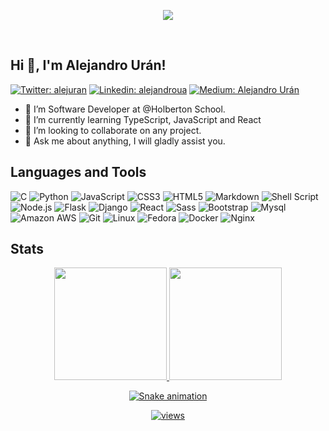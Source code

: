 <p align="center">
  <img src="https://imgur.com/a/yusRw8Q" style="max-width:80%;">
</p>
<br>

## Hi 👋, I'm Alejandro Urán!  

[![Twitter: alejuran](https://img.shields.io/badge/Twitter-1DA1F2?style=for-the-badge&logo=twitter&logoColor=white)](https://twitter.com/alejuran)
[![Linkedin: alejandroua](https://img.shields.io/badge/-linkedin-blue?style=for-the-badge&logo=Linkedin&Color=black&link=https://www.linkedin.com/in/alejandroua/)](https://www.linkedin.com/in/alejandroua/)
[![Medium: Alejandro Urán](https://img.shields.io/badge/Medium-12100E?style=for-the-badge&logo=medium&Color=black)](https://medium.com/@alejandrourn)


- 🔭 I’m Software Developer at @Holberton School. 
- 🌱 I’m currently learning TypeScript, JavaScript and React
- 👯 I’m looking to collaborate on any project.
- 💬 Ask me about anything, I will gladly assist you.

## Languages and Tools

![C](https://img.shields.io/badge/c-%2300599C.svg?style=for-the-badge&logo=c&logoColor=white)
![Python](https://img.shields.io/badge/python-3670A0?style=for-the-badge&logo=python&logoColor=ffdd54)
![JavaScript](https://img.shields.io/badge/javascript-%23323330.svg?style=for-the-badge&logo=javascript&logoColor=%23F7DF1E)
![CSS3](https://img.shields.io/badge/css3-%231572B6.svg?style=for-the-badge&logo=css3&logoColor=white)
![HTML5](https://img.shields.io/badge/html5-%23E34F26.svg?style=for-the-badge&logo=html5&logoColor=white)
![Markdown](https://img.shields.io/badge/markdown-%23000000.svg?style=for-the-badge&logo=markdown&logoColor=white)
![Shell Script](https://img.shields.io/badge/shell_script-%23121011.svg?style=for-the-badge&logo=gnu-bash&logoColor=white)
![Node.js](https://img.shields.io/badge/Node.js-43853D?style=for-the-badge&logo=node.js&logoColor=white)
![Flask](https://img.shields.io/badge/Flask-000000?style=for-the-badge&logo=flask&logoColor=white)
![Django](https://img.shields.io/badge/Django-092E20?style=for-the-badge&logo=django&logoColor=white)
![React](https://img.shields.io/badge/React-20232A?style=for-the-badge&logo=react&logoColor=61DAFB)
![Sass](https://img.shields.io/badge/Sass-CC6699?style=for-the-badge&logo=sass&logoColor=white)
![Bootstrap](https://img.shields.io/badge/Bootstrap-563D7C?style=for-the-badge&logo=bootstrap&logoColor=white)
![Mysql](https://img.shields.io/badge/MySQL-00000F?style=for-the-badge&logo=mysql&logoColor=white)
![Amazon AWS](https://img.shields.io/badge/Amazon_AWS-232F3E?style=for-the-badge&logo=amazon-aws&logoColor=white)
![Git](https://img.shields.io/badge/GIT-E44C30?style=for-the-badge&logo=git&logoColor=white)
![Linux](https://img.shields.io/badge/Linux-FCC624?style=for-the-badge&logo=linux&logoColor=black)
![Fedora](https://img.shields.io/badge/Fedora-294172?style=for-the-badge&logo=fedora&logoColor=white)
![Docker](https://img.shields.io/badge/docker-%230db7ed.svg?style=for-the-badge&logo=docker&logoColor=white)
![Nginx](https://img.shields.io/badge/nginx-%23009639.svg?style=for-the-badge&logo=nginx&logoColor=white)



## Stats

<div align="center">
  <a href="https://github.com/alejandrouran">
  <img height="180em" src="https://github-readme-stats.vercel.app/api?username=alejandrouran&show_icons=true&theme=radical&include_all_commits=true&count_private=true"/>
  <img height="180em" src="https://github-readme-stats.vercel.app/api/top-langs/?username=alejandrouran&layout=compact&langs_count=7&theme=radical"/>
  
  
  ![Snake animation](https://github.com/alejandrouran/alejandrouran/blob/output/github-contribution-grid-snake.svg)
    
  ![views](https://komarev.com/ghpvc/?username=alejandrouran)
